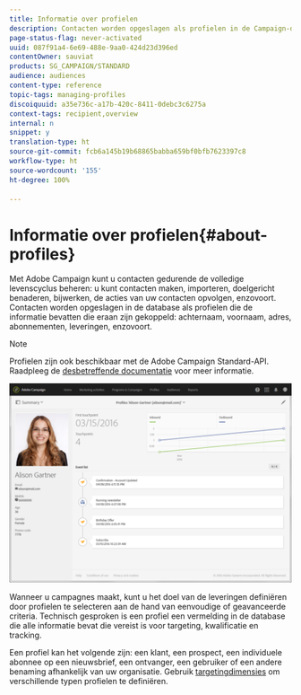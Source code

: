 ```yaml
---
title: Informatie over profielen
description: Contacten worden opgeslagen als profielen in de Campaign-database en tijdens hun volledige levenscyclus bijgewerkt.
page-status-flag: never-activated
uuid: 087f91a4-6e69-488e-9aa0-424d23d396ed
contentOwner: sauviat
products: SG_CAMPAIGN/STANDARD
audience: audiences
content-type: reference
topic-tags: managing-profiles
discoiquuid: a35e736c-a17b-420c-8411-0debc3c6275a
context-tags: recipient,overview
internal: n
snippet: y
translation-type: ht
source-git-commit: fcb6a145b19b68865babba659bf0bfb7623397c8
workflow-type: ht
source-wordcount: '155'
ht-degree: 100%

---
```



# Informatie over profielen{#about-profiles}

Met Adobe Campaign kunt u contacten gedurende de volledige levenscyclus beheren: u kunt contacten maken, importeren, doelgericht benaderen, bijwerken, de acties van uw contacten opvolgen, enzovoort. Contacten worden opgeslagen in de database als profielen die de informatie bevatten die eraan zijn gekoppeld: achternaam, voornaam, adres, abonnementen, leveringen, enzovoort.

>[!NOTE]
>
>Profielen zijn ook beschikbaar met de Adobe Campaign Standard-API. Raadpleeg de [desbetreffende documentatie](../../api/using/retrieving-profiles.md) voor meer informatie.

![](assets/marketing_history.png)

Wanneer u campagnes maakt, kunt u het doel van de leveringen definiëren door profielen te selecteren aan de hand van eenvoudige of geavanceerde criteria. Technisch gesproken is een profiel een vermelding in de database die alle informatie bevat die vereist is voor targeting, kwalificatie en tracking.

Een profiel kan het volgende zijn: een klant, een prospect, een individuele abonnee op een nieuwsbrief, een ontvanger, een gebruiker of een andere benaming afhankelijk van uw organisatie. Gebruik [targetingdimensies](../../automating/using/query.md#targeting-dimensions-and-resources) om verschillende typen profielen te definiëren.
